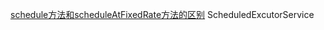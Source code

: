 [schedule方法和scheduleAtFixedRate方法的区别](https://blog.csdn.net/qq_30493075/article/details/77102653)
ScheduledExcutorService